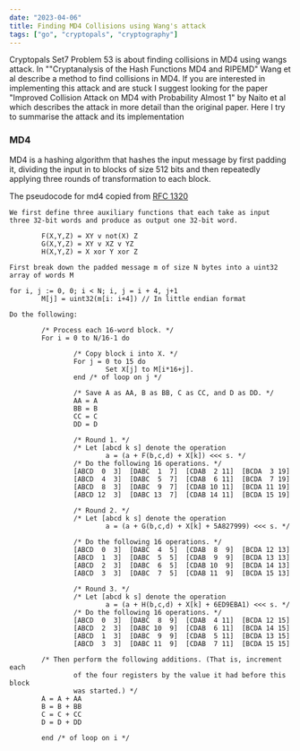 ```yaml
---
date: "2023-04-06"
title: Finding MD4 Collisions using Wang's attack
tags: ["go", "cryptopals", "cryptography"]
---
```


Cryptopals Set7 Problem 53 is about finding collisions in MD4 using wangs attack. In ""Cryptanalysis of the Hash Functions MD4 and RIPEMD" Wang et al
describe a method to find collisions in MD4. If you are interested in implementing this attack and are stuck I suggest looking for the paper
"Improved Collision Attack on MD4 with Probability Almost 1" by Naito et al which describes the attack in more detail than the original paper. Here I try
to summarise the attack and its implementation

### MD4 

MD4 is a hashing algorithm that hashes the input message by first padding it, dividing the input in to blocks of size 512 bits and then repeatedly applying
three rounds of transformation to each block. 

The pseudocode for md4 copied from [RFC 1320](http://inserlink) 
```
We first define three auxiliary functions that each take as input
three 32-bit words and produce as output one 32-bit word.

        F(X,Y,Z) = XY v not(X) Z
        G(X,Y,Z) = XY v XZ v YZ
        H(X,Y,Z) = X xor Y xor Z

First break down the padded message m of size N bytes into a uint32 array of words M

for i, j := 0, 0; i < N; i, j = i + 4, j+1 
        M[j] = uint32(m[i: i+4]) // In little endian format

Do the following:

        /* Process each 16-word block. */
        For i = 0 to N/16-1 do

                /* Copy block i into X. */
                For j = 0 to 15 do
                        Set X[j] to M[i*16+j].
                end /* of loop on j */

                /* Save A as AA, B as BB, C as CC, and D as DD. */
                AA = A
                BB = B
                CC = C
                DD = D

                /* Round 1. */
                /* Let [abcd k s] denote the operation
                        a = (a + F(b,c,d) + X[k]) <<< s. */
                /* Do the following 16 operations. */
                [ABCD  0  3]  [DABC  1  7]  [CDAB  2 11]  [BCDA  3 19]
                [ABCD  4  3]  [DABC  5  7]  [CDAB  6 11]  [BCDA  7 19]
                [ABCD  8  3]  [DABC  9  7]  [CDAB 10 11]  [BCDA 11 19]
                [ABCD 12  3]  [DABC 13  7]  [CDAB 14 11]  [BCDA 15 19]

                /* Round 2. */
                /* Let [abcd k s] denote the operation
                        a = (a + G(b,c,d) + X[k] + 5A827999) <<< s. */

                /* Do the following 16 operations. */
                [ABCD  0  3]  [DABC  4  5]  [CDAB  8  9]  [BCDA 12 13]
                [ABCD  1  3]  [DABC  5  5]  [CDAB  9  9]  [BCDA 13 13]
                [ABCD  2  3]  [DABC  6  5]  [CDAB 10  9]  [BCDA 14 13]
                [ABCD  3  3]  [DABC  7  5]  [CDAB 11  9]  [BCDA 15 13]

                /* Round 3. */
                /* Let [abcd k s] denote the operation
                        a = (a + H(b,c,d) + X[k] + 6ED9EBA1) <<< s. */
                /* Do the following 16 operations. */
                [ABCD  0  3]  [DABC  8  9]  [CDAB  4 11]  [BCDA 12 15]
                [ABCD  2  3]  [DABC 10  9]  [CDAB  6 11]  [BCDA 14 15]
                [ABCD  1  3]  [DABC  9  9]  [CDAB  5 11]  [BCDA 13 15]
                [ABCD  3  3]  [DABC 11  9]  [CDAB  7 11]  [BCDA 15 15]

        /* Then perform the following additions. (That is, increment each
                of the four registers by the value it had before this block
                was started.) */
        A = A + AA
        B = B + BB
        C = C + CC
        D = D + DD

        end /* of loop on i */
```
